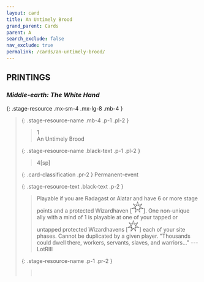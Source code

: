 ```yaml
---
layout: card
title: An Untimely Brood
grand_parent: Cards
parent: A
search_exclude: false
nav_exclude: true
permalink: /cards/an-untimely-brood/
---
```


## PRINTINGS


### _Middle-earth: The White Hand_

{: .stage-resource .mx-sm-4 .mx-lg-8 .mb-4 }
> {: .stage-resource-name .mb-4 .p-1 .pl-2 }
> > <div class="card-mp">1</div>
> > <div class="card-name">An Untimely Brood</div>
>
> {: .stage-resource-name .black-text .p-1 .pl-2 }
> > 4[sp]
>
> {: .card-classification .pr-2 }
> Permanent-event
>
> {: .stage-resource-text .black-text .p-2 }
> > Playable if you are Radagast or Alatar and have 6 or more stage points and a protected Wizardhaven \[![](/assets/images/free-haven.svg)]. One non-unique ally with a mind of 1 is playable at one of your tapped or untapped protected Wizardhavens \[![](/assets/images/free-haven.svg)] each of your site phases. Cannot be duplicated by a given player.  "Thousands could dwell there, workers, servants, slaves, and warriors..." ---LotRIII 
> 
> {: .stage-resource-name .p-1 .pr-2 }
> > <div class="card-shield"></div>
> > <div class="card-corruption">&nbsp;</div>
